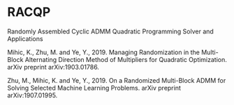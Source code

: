# RACQP
Randomly Assembled Cyclic ADMM Quadratic Programming Solver and Applications


Mihic, K., Zhu, M. and Ye, Y., 2019. Managing Randomization in the Multi-Block Alternating Direction Method of Multipliers for Quadratic Optimization. arXiv preprint arXiv:1903.01786.

Zhu, M., Mihic, K. and Ye, Y., 2019. On a Randomized Multi-Block ADMM for Solving Selected Machine Learning Problems. arXiv preprint arXiv:1907.01995.
